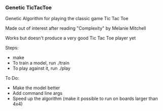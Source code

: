 ### Genetic TicTacToe

Genetic Algorithm for playing the classic game Tic Tac Toe

Made out of interest after reading "Complexity" by Melanie Mitchell

Works but doesn't produce a very good Tic Tac Toe player yet

Steps:
- make
- To train a model, run ./train
- To play against it, run ./play

To Do:
- Make the model better
- Add command line args
- Speed up the algorithm (make it possible to run on boards larger than 4x4)
